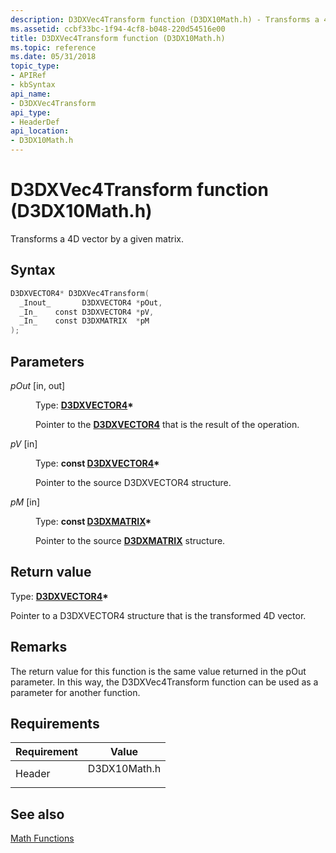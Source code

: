 ```yaml
---
description: D3DXVec4Transform function (D3DX10Math.h) - Transforms a 4D vector by a given matrix.
ms.assetid: ccbf33bc-1f94-4cf8-b048-220d54516e00
title: D3DXVec4Transform function (D3DX10Math.h)
ms.topic: reference
ms.date: 05/31/2018
topic_type: 
- APIRef
- kbSyntax
api_name: 
- D3DXVec4Transform
api_type: 
- HeaderDef
api_location: 
- D3DX10Math.h
---
```


# D3DXVec4Transform function (D3DX10Math.h)

Transforms a 4D vector by a given matrix.

## Syntax


```C++
D3DXVECTOR4* D3DXVec4Transform(
  _Inout_       D3DXVECTOR4 *pOut,
  _In_    const D3DXVECTOR4 *pV,
  _In_    const D3DXMATRIX  *pM
);
```



## Parameters

<dl> <dt>

*pOut* \[in, out\]
</dt> <dd>

Type: **[**D3DXVECTOR4**](../direct3d9/d3dxvector4.md)\***

Pointer to the [**D3DXVECTOR4**](d3d10-d3dxvector4.md) that is the result of the operation.

</dd> <dt>

*pV* \[in\]
</dt> <dd>

Type: **const [**D3DXVECTOR4**](../direct3d9/d3dxvector4.md)\***

Pointer to the source D3DXVECTOR4 structure.

</dd> <dt>

*pM* \[in\]
</dt> <dd>

Type: **const [**D3DXMATRIX**](../direct3d9/d3dxmatrix.md)\***

Pointer to the source [**D3DXMATRIX**](d3d10-d3dxmatrix.md) structure.

</dd> </dl>

## Return value

Type: **[**D3DXVECTOR4**](../direct3d9/d3dxvector4.md)\***

Pointer to a D3DXVECTOR4 structure that is the transformed 4D vector.

## Remarks

The return value for this function is the same value returned in the pOut parameter. In this way, the D3DXVec4Transform function can be used as a parameter for another function.

## Requirements



| Requirement | Value |
|-------------------|-----------------------------------------------------------------------------------------|
| Header<br/> | <dl> <dt>D3DX10Math.h</dt> </dl> |



## See also

<dl> <dt>

[Math Functions](d3d10-graphics-reference-d3dx10-functions-math.md)
</dt> </dl>

 

 
